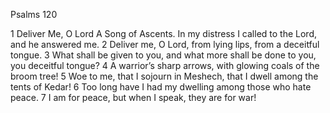 Psalms 120

1	Deliver Me, O Lord A Song of Ascents. In my distress I called to the Lord, and he answered me.
2	Deliver me, O Lord, from lying lips, from a deceitful tongue.
3	What shall be given to you, and what more shall be done to you, you deceitful tongue?
4	A warrior’s sharp arrows, with glowing coals of the broom tree!
5	Woe to me, that I sojourn in Meshech, that I dwell among the tents of Kedar!
6	Too long have I had my dwelling among those who hate peace.
7	I am for peace, but when I speak, they are for war!

